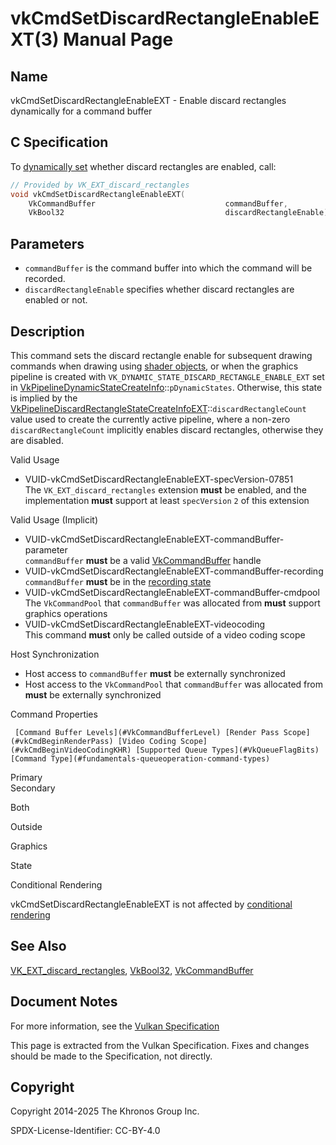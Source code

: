 # vkCmdSetDiscardRectangleEnableEXT(3) Manual Page

## Name

vkCmdSetDiscardRectangleEnableEXT - Enable discard rectangles dynamically for a command buffer



## [](#_c_specification)C Specification

To [dynamically set](https://registry.khronos.org/vulkan/specs/latest/html/vkspec.html#pipelines-dynamic-state) whether discard rectangles are enabled, call:

```c++
// Provided by VK_EXT_discard_rectangles
void vkCmdSetDiscardRectangleEnableEXT(
    VkCommandBuffer                             commandBuffer,
    VkBool32                                    discardRectangleEnable);
```

## [](#_parameters)Parameters

- `commandBuffer` is the command buffer into which the command will be recorded.
- `discardRectangleEnable` specifies whether discard rectangles are enabled or not.

## [](#_description)Description

This command sets the discard rectangle enable for subsequent drawing commands when drawing using [shader objects](https://registry.khronos.org/vulkan/specs/latest/html/vkspec.html#shaders-objects), or when the graphics pipeline is created with `VK_DYNAMIC_STATE_DISCARD_RECTANGLE_ENABLE_EXT` set in [VkPipelineDynamicStateCreateInfo](https://registry.khronos.org/vulkan/specs/latest/man/html/VkPipelineDynamicStateCreateInfo.html)::`pDynamicStates`. Otherwise, this state is implied by the [VkPipelineDiscardRectangleStateCreateInfoEXT](https://registry.khronos.org/vulkan/specs/latest/man/html/VkPipelineDiscardRectangleStateCreateInfoEXT.html)::`discardRectangleCount` value used to create the currently active pipeline, where a non-zero `discardRectangleCount` implicitly enables discard rectangles, otherwise they are disabled.

Valid Usage

- [](#VUID-vkCmdSetDiscardRectangleEnableEXT-specVersion-07851)VUID-vkCmdSetDiscardRectangleEnableEXT-specVersion-07851  
  The `VK_EXT_discard_rectangles` extension **must** be enabled, and the implementation **must** support at least `specVersion` `2` of this extension

Valid Usage (Implicit)

- [](#VUID-vkCmdSetDiscardRectangleEnableEXT-commandBuffer-parameter)VUID-vkCmdSetDiscardRectangleEnableEXT-commandBuffer-parameter  
  `commandBuffer` **must** be a valid [VkCommandBuffer](https://registry.khronos.org/vulkan/specs/latest/man/html/VkCommandBuffer.html) handle
- [](#VUID-vkCmdSetDiscardRectangleEnableEXT-commandBuffer-recording)VUID-vkCmdSetDiscardRectangleEnableEXT-commandBuffer-recording  
  `commandBuffer` **must** be in the [recording state](#commandbuffers-lifecycle)
- [](#VUID-vkCmdSetDiscardRectangleEnableEXT-commandBuffer-cmdpool)VUID-vkCmdSetDiscardRectangleEnableEXT-commandBuffer-cmdpool  
  The `VkCommandPool` that `commandBuffer` was allocated from **must** support graphics operations
- [](#VUID-vkCmdSetDiscardRectangleEnableEXT-videocoding)VUID-vkCmdSetDiscardRectangleEnableEXT-videocoding  
  This command **must** only be called outside of a video coding scope

Host Synchronization

- Host access to `commandBuffer` **must** be externally synchronized
- Host access to the `VkCommandPool` that `commandBuffer` was allocated from **must** be externally synchronized

Command Properties

     [Command Buffer Levels](#VkCommandBufferLevel) [Render Pass Scope](#vkCmdBeginRenderPass) [Video Coding Scope](#vkCmdBeginVideoCodingKHR) [Supported Queue Types](#VkQueueFlagBits) [Command Type](#fundamentals-queueoperation-command-types)

Primary  
Secondary

Both

Outside

Graphics

State

Conditional Rendering

vkCmdSetDiscardRectangleEnableEXT is not affected by [conditional rendering](#drawing-conditional-rendering)

## [](#_see_also)See Also

[VK\_EXT\_discard\_rectangles](https://registry.khronos.org/vulkan/specs/latest/man/html/VK_EXT_discard_rectangles.html), [VkBool32](https://registry.khronos.org/vulkan/specs/latest/man/html/VkBool32.html), [VkCommandBuffer](https://registry.khronos.org/vulkan/specs/latest/man/html/VkCommandBuffer.html)

## [](#_document_notes)Document Notes

For more information, see the [Vulkan Specification](https://registry.khronos.org/vulkan/specs/latest/html/vkspec.html#vkCmdSetDiscardRectangleEnableEXT)

This page is extracted from the Vulkan Specification. Fixes and changes should be made to the Specification, not directly.

## [](#_copyright)Copyright

Copyright 2014-2025 The Khronos Group Inc.

SPDX-License-Identifier: CC-BY-4.0